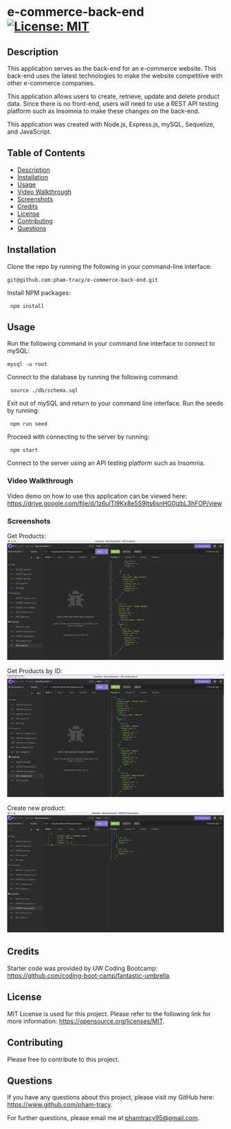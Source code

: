 # e-commerce-back-end [![License: MIT](https://img.shields.io/badge/License-MIT-yellow.svg)](https://opensource.org/licenses/MIT)

## Description

This application serves as the back-end for an e-commerce website. This back-end uses the latest technologies to make the website competitive with other e-commerce companies.

This application allows users to create, retrieve, update and delete product data. Since there is no front-end, users will need to use a REST API testing platform such as Insomnia to make these changes on the back-end.

This application was created with Node.js, Express.js, mySQL, Sequelize, and JavaScript.

## Table of Contents

- [Description](#description)
- [Installation](#installation)
- [Usage](#usage)
- [Video Walkthrough](#video-walkthrough)
- [Screenshots](#screenshots)
- [Credits](#credits)
- [License](#license)
- [Contributing](#contributing)
- [Questions](#questions)

## Installation

Clone the repo by running the following in your command-line interface:

    git@github.com:pham-tracy/e-commerce-back-end.git

Install NPM packages:

     npm install

## Usage

Run the following command in your command line interface to connect to mySQL:

    mysql -u root

Connect to the database by running the following command:

     source ./db/schema.sql

Exit out of mySQL and return to your command line interface. Run the seeds by running:

     npm run seed

Proceed with connecting to the server by running:

     npm start

Connect to the server using an API testing platform such as Insomnia.

### Video Walkthrough

Video demo on how to use this application can be viewed here: https://drive.google.com/file/d/1z6ulTI9Kx8e5S9Its6snHG0jzbL3hFOP/view

### Screenshots

Get Products:
![GET Products](images/GET%20products.png)

Get Products by ID:
![GET Products by id](images/GET%20product%20by%20id.png)

Create new product:
![CREATE new product](images/CREATE%20new%20product.png)

## Credits

Starter code was provided by UW Coding Bootcamp: https://github.com/coding-boot-camp/fantastic-umbrella.

## License

MIT License is used for this project. Please refer to the following link for more information: https://opensource.org/licenses/MIT.

## Contributing

Please free to contribute to this project.

## Questions

If you have any questions about this project, please visit my GitHub here: https://www.github.com/pham-tracy.

For further questions, please email me at phamtracy95@gmail.com.
